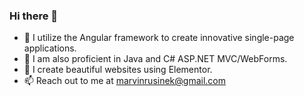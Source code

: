 ### Hi there 👋

- 🌱 I utilize the Angular framework to create innovative single-page applications.
- :brain: I am also proficient in Java and C# ASP.NET MVC/WebForms.
- 🔭 I create beautiful websites using Elementor.
- 📫 Reach out to me at marvinrusinek@gmail.com
